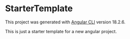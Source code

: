# StarterTemplate

This project was generated with [Angular CLI](https://github.com/angular/angular-cli) version 18.2.6.

This is just a starter template for a new angular project.